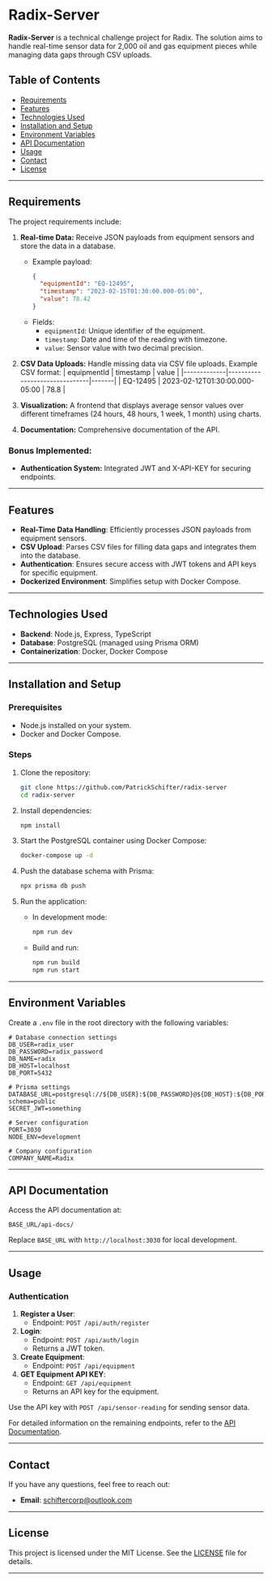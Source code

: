 # Radix-Server

**Radix-Server** is a technical challenge project for Radix. The solution aims to handle real-time sensor data for 2,000 oil and gas equipment pieces while managing data gaps through CSV uploads.

## Table of Contents

- [Requirements](#requirements)
- [Features](#features)
- [Technologies Used](#technologies-used)
- [Installation and Setup](#installation-and-setup)
- [Environment Variables](#environment-variables)
- [API Documentation](#api-documentation)
- [Usage](#usage)
- [Contact](#contact)
- [License](#license)

---

## Requirements

The project requirements include:

1. **Real-time Data:** Receive JSON payloads from equipment sensors and store the data in a database.

   - Example payload:
     ```json
     {
       "equipmentId": "EQ-12495",
       "timestamp": "2023-02-15T01:30:00.000-05:00",
       "value": 78.42
     }
     ```
   - Fields:
     - `equipmentId`: Unique identifier of the equipment.
     - `timestamp`: Date and time of the reading with timezone.
     - `value`: Sensor value with two decimal precision.

2. **CSV Data Uploads:** Handle missing data via CSV file uploads. Example CSV format:
   | equipmentId | timestamp | value |
   |-------------|-------------------------------|-------|
   | EQ-12495 | 2023-02-12T01:30:00.000-05:00 | 78.8 |

3. **Visualization:** A frontend that displays average sensor values over different timeframes (24 hours, 48 hours, 1 week, 1 month) using charts.

4. **Documentation:** Comprehensive documentation of the API.

### Bonus Implemented:

- **Authentication System:** Integrated JWT and X-API-KEY for securing endpoints.

---

## Features

- **Real-Time Data Handling**: Efficiently processes JSON payloads from equipment sensors.
- **CSV Upload**: Parses CSV files for filling data gaps and integrates them into the database.
- **Authentication**: Ensures secure access with JWT tokens and API keys for specific equipment.
- **Dockerized Environment**: Simplifies setup with Docker Compose.

---

## Technologies Used

- **Backend**: Node.js, Express, TypeScript
- **Database**: PostgreSQL (managed using Prisma ORM)
- **Containerization**: Docker, Docker Compose

---

## Installation and Setup

### Prerequisites

- Node.js installed on your system.
- Docker and Docker Compose.

### Steps

1. Clone the repository:

   ```bash
   git clone https://github.com/PatrickSchifter/radix-server
   cd radix-server
   ```

2. Install dependencies:

   ```bash
   npm install
   ```

3. Start the PostgreSQL container using Docker Compose:

   ```bash
   docker-compose up -d
   ```

4. Push the database schema with Prisma:

   ```bash
   npx prisma db push
   ```

5. Run the application:
   - In development mode:
     ```bash
     npm run dev
     ```
   - Build and run:
     ```bash
     npm run build
     npm run start
     ```

---

## Environment Variables

Create a `.env` file in the root directory with the following variables:

```dotenv
# Database connection settings
DB_USER=radix_user
DB_PASSWORD=radix_password
DB_NAME=radix
DB_HOST=localhost
DB_PORT=5432

# Prisma settings
DATABASE_URL=postgresql://${DB_USER}:${DB_PASSWORD}@${DB_HOST}:${DB_PORT}/${DB_NAME}?schema=public
SECRET_JWT=something

# Server configuration
PORT=3030
NODE_ENV=development

# Company configuration
COMPANY_NAME=Radix
```

---

## API Documentation

Access the API documentation at:

```
BASE_URL/api-docs/
```

Replace `BASE_URL` with `http://localhost:3030` for local development.

---

## Usage

### Authentication

1. **Register a User**:
   - Endpoint: `POST /api/auth/register`
2. **Login**:
   - Endpoint: `POST /api/auth/login`
   - Returns a JWT token.
3. **Create Equipment**:
   - Endpoint: `POST /api/equipment`
4. **GET Equipment API KEY**:
   - Endpoint: `GET /api/equipment`
   - Returns an API key for the equipment.

Use the API key with `POST /api/sensor-reading` for sending sensor data.

For detailed information on the remaining endpoints, refer to the [API Documentation](#api-documentation).

---

## Contact

If you have any questions, feel free to reach out:

- **Email**: [schiftercorp@outlook.com](mailto:schiftercorp@outlook.com)

---

## License

This project is licensed under the MIT License. See the [LICENSE](LICENSE) file for details.

---
